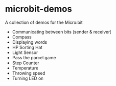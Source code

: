 # microbit-demos
A collection of demos for the Micro:bit

- Communicating between bits (sender & receiver)
- Compass
- Displaying words
- HP Sorting Hat
- Light Sensor
- Pass the parcel game
- Step Counter
- Temperature
- Throwing speed
- Turning LED on